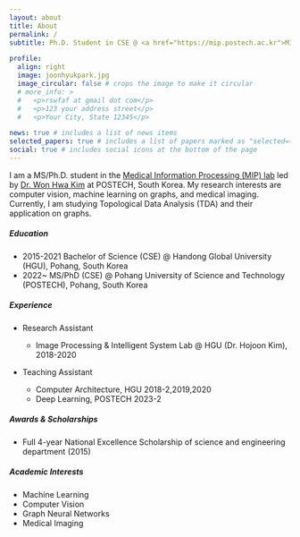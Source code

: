 ```yaml
---
layout: about
title: About
permalink: /
subtitle: Ph.D. Student in CSE @ <a href="https://mip.postech.ac.kr">MIP Lab</a>, POSTECH

profile:
  align: right
  image: joonhyukpark.jpg
  image_circular: false # crops the image to make it circular
  # more_info: >
  #   <p>rswfaf at gmail dot com</p>
  #   <p>123 your address street</p>
  #   <p>Your City, State 12345</p>

news: true # includes a list of news items
selected_papers: true # includes a list of papers marked as "selected={true}"
social: true # includes social icons at the bottom of the page
---
```


I am a MS/Ph.D. student in the <a href="https://mip.postech.ac.kr">Medical Information Processing (MIP) lab</a> led by <a href="https://wwplato.github.io">Dr. Won Hwa Kim</a> at POSTECH, South Korea.
My research interests are computer vision, machine learning on graphs, and medical imaging.
Currently, I am studying Topological Data Analysis (TDA) and their application on graphs.

  

##### <b>Education</b>
  - 2015-2021 Bachelor of Science (CSE) @ Handong Global University (HGU), Pohang, South Korea
  - 2022~     MS/PhD (CSE) @ Pohang University of Science and Technology (POSTECH), Pohang, South Korea

##### <b>Experience</b>
  - Research Assistant
    - Image Processing & Intelligent System Lab @ HGU (Dr. Hojoon Kim), 2018-2020 

  - Teaching Assistant
    - Computer Architecture, HGU 2018-2,2019,2020
    - Deep Learning, POSTECH 2023-2

##### <b>Awards & Scholarships</b>
  - Full 4-year National Excellence Scholarship of science and engineering department (2015)

##### <b>Academic Interests</b>
  - Machine Learning
  - Computer Vision
  - Graph Neural Networks
  - Medical Imaging
